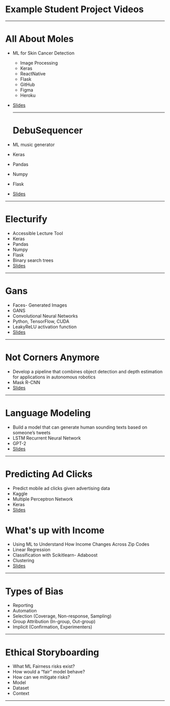# Example Student Project Videos

---

# All About Moles

* ML for Skin Cancer Detection
  * Image Processing
  * Keras
  * ReactNative
  * Flask
  * GitHub
  * Figma
  * Heroku
* [Slides](https://docs.google.com/presentation/d/1OUHZf1b3rKYft6FjttfLyD3lbidrGgyf7qaCUHvzUzQ/edit#slide=id.g5a43df980a_0_822)
  
  ---
  
  # DebuSequencer
  
* ML music generator
 * Keras 
 * Pandas
 * Numpy 
 * Flask
* [Slides](https://docs.google.com/presentation/d/1OUHZf1b3rKYft6FjttfLyD3lbidrGgyf7qaCUHvzUzQ/edit#slide=id.g5a43df980a_0_1094)

---

# Electurify

* Accessible Lecture Tool
 * Keras 
 * Pandas
 * Numpy 
 * Flask
 * Binary search trees
* [Slides](https://docs.google.com/presentation/d/1OUHZf1b3rKYft6FjttfLyD3lbidrGgyf7qaCUHvzUzQ/edit#slide=id.g5a43df980a_0_724)

---

# Gans

* Faces- Generated Images
 * GANS
 * Convolutional Neural Networks
 * Python, TensorFlow, CUDA
 * LeakyReLU activation function
* [Slides](https://docs.google.com/presentation/d/1OUHZf1b3rKYft6FjttfLyD3lbidrGgyf7qaCUHvzUzQ/edit#slide=id.g5a43df980a_0_197)

---

# Not Corners Anymore

* Develop a pipeline that combines object detection and depth estimation for applications in autonomous robotics
 * Mask R-CNN
* [Slides](https://docs.google.com/presentation/d/1OUHZf1b3rKYft6FjttfLyD3lbidrGgyf7qaCUHvzUzQ/edit=id.g5a43df980a_0_0)

---

# Language Modeling

* Build a model that can generate human sounding texts based on someone’s tweets
 * LSTM Recurrent Neural Network
 * GPT-2
* [Slides](https://docs.google.com/presentation/d/1OUHZf1b3rKYft6FjttfLyD3lbidrGgyf7qaCUHvzUzQ/edit#slide=id.g5a43df980a_0_1238)

---

# Predicting Ad Clicks

* Predict mobile ad clicks given advertising data
 * Kaggle
 * Multiple Perceptron Network
 * Keras
* [Slides](https://docs.google.com/presentation/d/1OUHZf1b3rKYft6FjttfLyD3lbidrGgyf7qaCUHvzUzQ/edit=id.g5a43df980a_0_404)

# What's up with Income

* Using ML to Understand How Income Changes Across Zip Codes
 * Linear Regression
 * Classification with Scikitlearn- Adaboost
 * Clustering
* [Slides](https://docs.google.com/presentation/d/1OUHZf1b3rKYft6FjttfLyD3lbidrGgyf7qaCUHvzUzQ/edit#slide=id.g5a43df980a_0_604)

---

# Types of Bias

* Reporting
* Automation
* Selection (Coverage, Non-response, Sampling)
* Group Attribution (In-group, Out-group)
* Implicit (Confirmation, Experimenters)

<!--
Biases can be found throughout the design and development of ML systems. Stay in same groups of 3; do a 2-part activity to identify different types of bias. 

Part 1 asks them to use cards to match 9 descriptive examples with 9 different types of bias (Bias Card Matching). For Part 2, ask them to pair-share or volunteer-share what instances of these bias types they’ve encountered in their own experience.

If you have a concrete example of bias in ML systems from your own experience, share how it was detected and handled. 
-->

---

# Ethical Storyboarding

* What ML Fairness risks exist?
* How would a “fair” model behave?
* How can we mitigate risks?
 * Model
 * Dataset
 * Context

<!--
It’s important to always remember that ML algorithms and systems are built, trained, and evaluated by people, and are affected by human cognitive limitations and biases. To create systems that work for everyone, we have to intentionally work to mitigate those issues. It’s also important to note that fairness is *subjective* -- not all biases should be approached the same way. 

In same groups of 3, have students work on Ethical Storyboarding activity for some ML example (chosen from the bias cards or other). Discuss what ML Fairness risks might exist for their specific product, and what research/feedback mechanisms could help mitigate those issues.

After ~25 minutes, debrief the class all together.
ASK:
* What do they perceive as main takeaways from this exercise?
* What does this mean to them, for their role as up-and-coming professionals in Machine Learning?
* What are questions they still have?
-->

---









